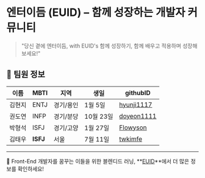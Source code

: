 # 엔터이듬 (EUID) – 함께 성장하는 개발자 커뮤니티

> "당신 곁에 엔터이듬, with EUID's 함께 성장하기, 함께 배우고 적용하며 성장해보세요!"

## 👥 팀원 정보

| 이름 | MBTI | 지역 | 생일 | githubID |
|------|------|------|------|---------|
| 김현지 | ENTJ | 경기/용인 | 1월 5일 | [hyunji1117](https://github.com/hyunji1117) |
| 권도연 | INFP | 경기/분당 | 10월 23일 | [doyeon1111](https://github.com/doyeon1111) |
| 박형석 | ISFJ | 경기/고양 | 1월 27일 | [Flowyson](https://github.com/Flowyson) |
| 김태우 | **ISFJ** | 서울 | 7월 11일 | [twkimfe](https://github.com/twkimfe) |

---

📌 Front-End 개발자를 꿈꾸는 이들을 위한 블렌디드 러닝, **[EUID](https://yamoo9.github.io/front-end-master/)**에서 더 많은 정보를 확인하세요!